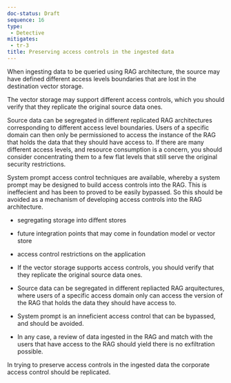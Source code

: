 ```yaml
---
doc-status: Draft
sequence: 16
type:
 - Detective
mitigates:
 - tr-3
title: Preserving access controls in the ingested data
---
```


When ingesting data to be queried using RAG architecture, the source may have defined different access levels boundaries that are lost in the destination vector storage.

The vector storage may support different access controls, which you should verify that they replicate the original source data ones.

Source data can be segregated in different replicated RAG architectures corresponding to different access level boundaries. Users of a specific domain can then only be permissioned to access the instance of the RAG that holds the data that they should have access to. If there are many different access levels, and resource consumption is a concern, you should consider concentrating them to a few flat levels that still serve the original security restrictions.

System prompt access control techniques are available, whereby a system prompt may be designed to build access controls into the RAG. This is ineffecient and has been to proved to be easily bypassed. So this should be avoided as a mechanism of developing access controls into the RAG architecture.

- segregating storage into diffent stores
- future integration points that may come in foundation model or vector store
- access control restrictions on the application


- If the vector storage supports access controls, you should verify that they replicate the original source data ones.
- Source data can be segregated in different repliacted RAG arquitectures, where users of a specific access domain only can access the version of the RAG that holds the data they should have access to.
- System prompt is an inneficient access control that can be bypassed, and should be avoided.
- In any case, a review of data ingested in the RAG and match with the users that have access to the RAG should yield there is no exfiltration possible.

In trying to preserve access controls in the ingested data the corporate access control should be replicated. 
